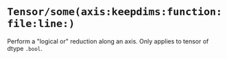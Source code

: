 # ``Tensor/some(axis:keepdims:function:file:line:)``

Perform a "logical or" reduction along an axis. Only applies to tensor of dtype `.bool`.

